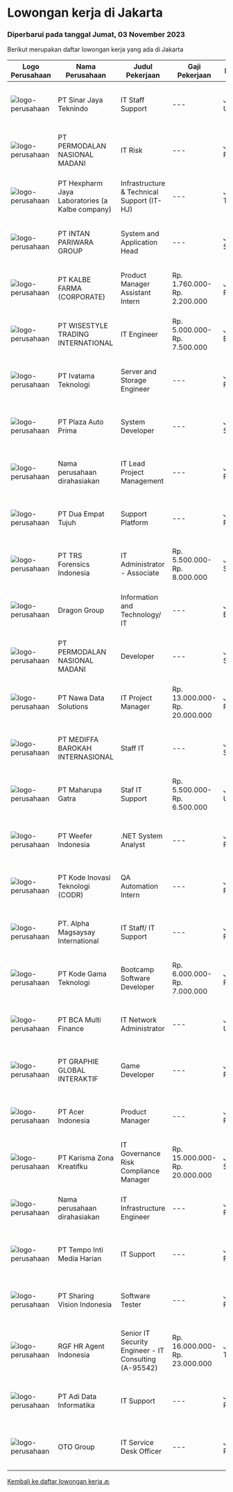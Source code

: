 
  # Lowongan kerja di Jakarta

  ### Diperbarui pada tanggal Jumat, 03 November 2023

  Berikut merupakan daftar lowongan kerja yang ada di Jakarta

  |Logo Perusahaan | Nama Perusahaan | Judul Pekerjaan | Gaji Pekerjaan | Lokasi | Deskripsi | Tanggal diunggah | Pranala |
  | -------------- | --------------- | --------------- | --------- | --------- | -------------- | ------- | ----------- |
  |![logo-perusahaan](https://image-service-cdn.seek.com.au/9db3fb77516658617b96f7ed61daaecd287c8478/ee4dce1061f3f616224767ad58cb2fc751b8d2dc)|PT Sinar Jaya Teknindo|IT Staff Support|---|Jakarta Utara|Deskripsi Pekerjaan : Memastikan perawatan dan monitoring terhadap setiap perangkat komputer yang digunakan berfungsi dengan baik tanpa ada kendala....|Kamis, 02 November 2023|https://www.jobstreet.co.id/id/job/it-staff-support-4517666?token=0~d0334db6-9350-4fd3-b468-e285403a4725&sectionRank=1&jobId=jobstreet-id-job-4517666|
|![logo-perusahaan](https://image-service-cdn.seek.com.au/5fd3417af2f9488964ef8f92c36fc78d54dd3999/ee4dce1061f3f616224767ad58cb2fc751b8d2dc)|PT PERMODALAN NASIONAL MADANI|IT Risk|---|Jakarta Raya|Qualifications : Having knowledge of information technology systems and processes, network infrastructure, data architecture, data processes,...|Kamis, 02 November 2023|https://www.jobstreet.co.id/id/job/it-risk-4516762?token=0~d0334db6-9350-4fd3-b468-e285403a4725&sectionRank=2&jobId=jobstreet-id-job-4516762|
|![logo-perusahaan](https://image-service-cdn.seek.com.au/8e94bb099ec7d7b74ebc5b40591f4b9967b2b204/ee4dce1061f3f616224767ad58cb2fc751b8d2dc)|PT Hexpharm Jaya Laboratories (a Kalbe company)|Infrastructure & Technical Support (IT-HJ)|---|Jakarta Timur|Job Description: Develop program sesuai kebutuhan perusahaan, dengan tujuan untuk mendukung aktivitas perusahaan melalui penerapan teknologi informasi...|Rabu, 01 November 2023|https://www.jobstreet.co.id/id/job/infrastructure-technical-support-it-hj-4515482?token=0~d0334db6-9350-4fd3-b468-e285403a4725&sectionRank=3&jobId=jobstreet-id-job-4515482|
|![logo-perusahaan](https://image-service-cdn.seek.com.au/13615bcc152475255cc48386920227cebd4b4195/ee4dce1061f3f616224767ad58cb2fc751b8d2dc)|PT INTAN PARIWARA GROUP|System and Application Head|---|Jakarta Selatan|Responsibilities : Asses customer and business process requirements. Analyze work and data flow structures Crate, Evaluate and implements solutions...|Kamis, 02 November 2023|https://www.jobstreet.co.id/id/job/system-and-application-head-4517614?token=0~d0334db6-9350-4fd3-b468-e285403a4725&sectionRank=4&jobId=jobstreet-id-job-4517614|
|![logo-perusahaan](https://image-service-cdn.seek.com.au/4a9e609a337946c3c283a4bc58e072c39cab6926/ee4dce1061f3f616224767ad58cb2fc751b8d2dc)|PT KALBE FARMA (CORPORATE)|Product Manager Assistant Intern|Rp. 1.760.000-Rp. 2.200.000|Jakarta Pusat|We offer an internship opportunity where you will receive mentorship and comprehensive training programs. The duration of the internship is preferably...|Kamis, 02 November 2023|https://www.jobstreet.co.id/id/job/product-manager-assistant-intern-4517518?token=0~d0334db6-9350-4fd3-b468-e285403a4725&sectionRank=5&jobId=jobstreet-id-job-4517518|
|![logo-perusahaan](https://i.ibb.co/sqvTCh9/112815900-stock-vector-no-image-available-icon-flat-vector.webp)|PT WISESTYLE TRADING INTERNATIONAL|IT Engineer|Rp. 5.000.000-Rp. 7.500.000|Jakarta Barat|- Maintenance CCTV (HIKVISION)- Melalakukan instalasi Pabx Yeastar dan Ip Phone- Instalasi Acces point - Melakukan PoC Software Backup ( Veritas ,...|Rabu, 01 November 2023|https://www.jobstreet.co.id/id/job/it-engineer-4516372?token=0~d0334db6-9350-4fd3-b468-e285403a4725&sectionRank=6&jobId=jobstreet-id-job-4516372|
|![logo-perusahaan](https://image-service-cdn.seek.com.au/8de23ad9f2a6d137ffb0abce63426d33948363c9/ee4dce1061f3f616224767ad58cb2fc751b8d2dc)|PT Ivatama Teknologi|Server and Storage Engineer|---|Jakarta Raya|Qualifications: Proven working experience in Intel-based Servers and Storage deployment and maintenance for at least 2 years Knowledge and hands on...|Rabu, 01 November 2023|https://www.jobstreet.co.id/id/job/server-and-storage-engineer-4515494?token=0~d0334db6-9350-4fd3-b468-e285403a4725&sectionRank=7&jobId=jobstreet-id-job-4515494|
|![logo-perusahaan](https://image-service-cdn.seek.com.au/3b34c009b23064920b5f6048851115c7368549e7/ee4dce1061f3f616224767ad58cb2fc751b8d2dc)|PT Plaza Auto Prima|System Developer|---|Jakarta Selatan|Melakukan analisa terhadap kebutuhan aplikasi yang akan dibangun Mengintegrasikan aplikasi berbasis web dengan main system (ERP) Bekerja sama dengan...|Rabu, 01 November 2023|https://www.jobstreet.co.id/id/job/system-developer-4516200?token=0~d0334db6-9350-4fd3-b468-e285403a4725&sectionRank=8&jobId=jobstreet-id-job-4516200|
|![logo-perusahaan](https://i.ibb.co/sqvTCh9/112815900-stock-vector-no-image-available-icon-flat-vector.webp)|Nama perusahaan dirahasiakan|IT Lead Project Management|---|Jakarta Pusat|Persyaratan:· Maksimal 35 tahun· Pendidikan minimal S1 jurusan Sistem Informasi, Teknik Informatika atau Pendidikan terkait· Memiliki pengalaman...|Rabu, 01 November 2023|https://www.jobstreet.co.id/id/job/it-lead-project-management-4516071?token=0~d0334db6-9350-4fd3-b468-e285403a4725&sectionRank=9&jobId=jobstreet-id-job-4516071|
|![logo-perusahaan](https://image-service-cdn.seek.com.au/77b21a0ee2c136c382dd20b539140dcaf7d79275/ee4dce1061f3f616224767ad58cb2fc751b8d2dc)|PT Dua Empat Tujuh|Support Platform|---|Jakarta Raya|Duties: Monitors system services 7 x 24 Posts information regarding infrastructure/application issue Provides initial diagnostic Resolve issue/request...|Rabu, 01 November 2023|https://www.jobstreet.co.id/id/job/support-platform-4515491?token=0~d0334db6-9350-4fd3-b468-e285403a4725&sectionRank=10&jobId=jobstreet-id-job-4515491|
|![logo-perusahaan](https://image-service-cdn.seek.com.au/e21c4b1e3a3ba5a10a102cf4fb008668c0a9e593/ee4dce1061f3f616224767ad58cb2fc751b8d2dc)|PT TRS Forensics Indonesia|IT Administrator - Associate|Rp. 5.500.000-Rp. 8.000.000|Jakarta Selatan|Headquartered in Singapore with operations also in Malaysia, China and Indonesia, our team of professionals at TRS are experts in cybersecurity,...|Kamis, 02 November 2023|https://www.jobstreet.co.id/id/job/it-administrator-associate-4517459?token=0~d0334db6-9350-4fd3-b468-e285403a4725&sectionRank=11&jobId=jobstreet-id-job-4517459|
|![logo-perusahaan](https://image-service-cdn.seek.com.au/dab494f08fca99b7d0f1cbf3fafed15bd84a8e72/ee4dce1061f3f616224767ad58cb2fc751b8d2dc)|Dragon Group|Information and Technology/ IT|---|Jakarta Barat|IT Memiliki peran penting yang bertanggung jawab memelihara dan mengawasi infrastruktur teknologi dan informasi organisasi. IT juga bertugas untuk...|Kamis, 02 November 2023|https://www.jobstreet.co.id/id/job/information-and-technology-it-4516708?token=0~d0334db6-9350-4fd3-b468-e285403a4725&sectionRank=12&jobId=jobstreet-id-job-4516708|
|![logo-perusahaan](https://image-service-cdn.seek.com.au/dfc03bc927040232ab108f7dfcd7bc741be71a3d/ee4dce1061f3f616224767ad58cb2fc751b8d2dc)|PT PERMODALAN NASIONAL MADANI|Developer|---|Jakarta Selatan|Qualification : Minimum 2 years of experience in related area Candidate must possess at least a Bachelors degree (Computer Science, Engineering or...|Kamis, 02 November 2023|https://www.jobstreet.co.id/id/job/developer-4516757?token=0~d0334db6-9350-4fd3-b468-e285403a4725&sectionRank=13&jobId=jobstreet-id-job-4516757|
|![logo-perusahaan](https://image-service-cdn.seek.com.au/5d40285548e68c2c7cbc039925f7dc4ed840ce22/ee4dce1061f3f616224767ad58cb2fc751b8d2dc)|PT Nawa Data Solutions|IT Project Manager|Rp. 13.000.000-Rp. 20.000.000|Jakarta Raya|Job Desk : Mendukung unit pelaporan (FCTM under Compliance) dan (CRU under Operational untuk memastikan bahwa user requirement di mapping dan...|Selasa, 31 Oktober 2023|https://www.jobstreet.co.id/id/job/it-project-manager-4514700?token=0~d0334db6-9350-4fd3-b468-e285403a4725&sectionRank=14&jobId=jobstreet-id-job-4514700|
|![logo-perusahaan](https://image-service-cdn.seek.com.au/830c57cc67316c7c0b5d71999019e647bb6df78d/ee4dce1061f3f616224767ad58cb2fc751b8d2dc)|PT MEDIFFA BAROKAH INTERNASIONAL|Staff IT|---|Jakarta Selatan|Kualifikasi: Lulusan D3/S1 Teknik Informatika atau Ilmu Komputer atau setara Berpengalaman sebagai IT minimal 3 tahun Berpengalaman menangani PC...|Senin, 30 Oktober 2023|https://www.jobstreet.co.id/id/job/staff-it-4510515?token=0~d0334db6-9350-4fd3-b468-e285403a4725&sectionRank=15&jobId=jobstreet-id-job-4510515|
|![logo-perusahaan](https://image-service-cdn.seek.com.au/cbb450f2a18d92e4b47147d9528f3f492dcb8c44/ee4dce1061f3f616224767ad58cb2fc751b8d2dc)|PT Maharupa Gatra|Staf IT Support|Rp. 5.500.000-Rp. 6.500.000|Jakarta Utara|Tugas dan Tanggungjawab Instalasi OS windows (XP,8,10,11); Microsoft Office; dan software lain Jaringan (LAN) Technical support hardware dan software...|Rabu, 01 November 2023|https://www.jobstreet.co.id/id/job/staf-it-support-4515964?token=0~d0334db6-9350-4fd3-b468-e285403a4725&sectionRank=16&jobId=jobstreet-id-job-4515964|
|![logo-perusahaan](https://image-service-cdn.seek.com.au/f791901514ed8fefdc08adba3ad458be14c627ab/ee4dce1061f3f616224767ad58cb2fc751b8d2dc)|PT Weefer Indonesia|.NET System Analyst|---|Jakarta Raya|As a .NET System Analyst, you will be responsible for analyzing and implementing complex software systems using the .NET framework. You will work...|Kamis, 02 November 2023|https://www.jobstreet.co.id/id/job/.net-system-analyst-4516793?token=0~d0334db6-9350-4fd3-b468-e285403a4725&sectionRank=17&jobId=jobstreet-id-job-4516793|
|![logo-perusahaan](https://image-service-cdn.seek.com.au/6d97a4ffe0f325e8e84b260a2064eead4009eff7/ee4dce1061f3f616224767ad58cb2fc751b8d2dc)|PT Kode Inovasi Teknologi (CODR)|QA Automation Intern|---|Jakarta Raya|Job Description: Write test scripts to automate complex test cases and scenarios for web and/or mobile applications Implement strategy for quality...|Kamis, 02 November 2023|https://www.jobstreet.co.id/id/job/qa-automation-intern-4517099?token=0~d0334db6-9350-4fd3-b468-e285403a4725&sectionRank=18&jobId=jobstreet-id-job-4517099|
|![logo-perusahaan](https://image-service-cdn.seek.com.au/671d8746009802bbb0d71feaaa58da5db817a6f7/ee4dce1061f3f616224767ad58cb2fc751b8d2dc)|PT. Alpha Magsaysay International|IT Staff/ IT Support|---|Jakarta Pusat|Jobs Description:1. Conduct installation &amp; upgrade to all IT asset related hardware/software/telecommunication/networking.2. Troubleshoot to all...|Senin, 30 Oktober 2023|https://www.jobstreet.co.id/id/job/it-staff-it-support-4513394?token=0~d0334db6-9350-4fd3-b468-e285403a4725&sectionRank=19&jobId=jobstreet-id-job-4513394|
|![logo-perusahaan](https://image-service-cdn.seek.com.au/68252c42c4168a1c8c01d2e4780afabda7581fcc/ee4dce1061f3f616224767ad58cb2fc751b8d2dc)|PT Kode Gama Teknologi|Bootcamp Software Developer|Rp. 6.000.000-Rp. 7.000.000|Jakarta Raya|Selected candidates should meet the following requirements: Age maximum 27 years old Possess at least a Diploma/Bachelor's Degree in Computer...|Kamis, 02 November 2023|https://www.jobstreet.co.id/id/job/bootcamp-software-developer-4516580?token=0~d0334db6-9350-4fd3-b468-e285403a4725&sectionRank=20&jobId=jobstreet-id-job-4516580|
|![logo-perusahaan](https://image-service-cdn.seek.com.au/9069345b370eaba4fc9923aca0acfb1e585edc60/ee4dce1061f3f616224767ad58cb2fc751b8d2dc)|PT BCA Multi Finance|IT Network Administrator|---|Jakarta Utara|IT Network Administrator Job responsibilities: Handle infrastructure network. Create concept, design &amp; improvement for network architecture....|Jumat, 03 November 2023|https://www.jobstreet.co.id/id/job/it-network-administrator-4517718?token=0~d0334db6-9350-4fd3-b468-e285403a4725&sectionRank=21&jobId=jobstreet-id-job-4517718|
|![logo-perusahaan](https://image-service-cdn.seek.com.au/4cf2a680e40684f2c1e45f1d04725525a26ebc67/ee4dce1061f3f616224767ad58cb2fc751b8d2dc)|PT GRAPHIE GLOBAL INTERAKTIF|Game Developer|---|Jakarta Raya|Deskripsi Pekerjaan : Usia maksimal 40 tahun Pendidikan terakhir minimal D3 Menyenangi dunia aplikasi komputer dan pembuatan game Mempunyai kemampuan...|Senin, 30 Oktober 2023|https://www.jobstreet.co.id/id/job/game-developer-4513833?token=0~d0334db6-9350-4fd3-b468-e285403a4725&sectionRank=22&jobId=jobstreet-id-job-4513833|
|![logo-perusahaan](https://image-service-cdn.seek.com.au/53969a387a0781e711f62b97faf749e9d56266de/ee4dce1061f3f616224767ad58cb2fc751b8d2dc)|PT Acer Indonesia|Product Manager|---|Jakarta Pusat|Manage product portfolio &amp; profitability in order to achieve the assigned target. Develop 4P (Product, Price, Promotion, Place) strategy for the...|Kamis, 02 November 2023|https://www.jobstreet.co.id/id/job/product-manager-4517362?token=0~d0334db6-9350-4fd3-b468-e285403a4725&sectionRank=23&jobId=jobstreet-id-job-4517362|
|![logo-perusahaan](https://image-service-cdn.seek.com.au/abe5211582a45d2a5ec8c5dca55caec4b4806ad1/ee4dce1061f3f616224767ad58cb2fc751b8d2dc)|PT Karisma Zona Kreatifku|IT Governance Risk Compliance Manager|Rp. 15.000.000-Rp. 20.000.000|Jakarta Selatan|IT GRC ManagerThe IT GRC Manager is responsible for developing, implementing, and maintaining an effective IT Governance, Risk, and Compliance program...|Kamis, 02 November 2023|https://www.jobstreet.co.id/id/job/it-governance-risk-compliance-manager-4517199?token=0~d0334db6-9350-4fd3-b468-e285403a4725&sectionRank=24&jobId=jobstreet-id-job-4517199|
|![logo-perusahaan](https://i.ibb.co/sqvTCh9/112815900-stock-vector-no-image-available-icon-flat-vector.webp)|Nama perusahaan dirahasiakan|IT Infrastructure Engineer|---|Jakarta Raya|Tanggung Jawab Utama: Membuat desain, perencanaan dan implementasi dari infrastruktur teknologi informasi serta melaksanakan pengelolaan, pemeliharaan...|Kamis, 02 November 2023|https://www.jobstreet.co.id/id/job/it-infrastructure-engineer-4517467?token=0~d0334db6-9350-4fd3-b468-e285403a4725&sectionRank=25&jobId=jobstreet-id-job-4517467|
|![logo-perusahaan](https://image-service-cdn.seek.com.au/12e2a76a3f23df10ad1426ce1c670263651e1ee9/ee4dce1061f3f616224767ad58cb2fc751b8d2dc)|PT Tempo Inti Media Harian|IT Support|---|Jakarta Raya|Deskripsi Pekerjaan: -Memastikan perawatan dan monitoring terhadap setiap perangkat komputer yang digunakan berfungsi dengan baik tanpa ada...|Rabu, 01 November 2023|https://www.jobstreet.co.id/id/job/it-support-4515793?token=0~d0334db6-9350-4fd3-b468-e285403a4725&sectionRank=26&jobId=jobstreet-id-job-4515793|
|![logo-perusahaan](https://image-service-cdn.seek.com.au/67cf0402cb3ab9fa7226754efdc51056562bc2ee/ee4dce1061f3f616224767ad58cb2fc751b8d2dc)|PT Sharing Vision Indonesia|Software Tester|---|Jakarta Raya|PT Sharing Vision Indonesia masih membutuhkan beberapa talent minimal S1/D4 dari Teknik Informatika/Sistem Teknologi Informasi/Teknik Komputer/Teknik...|Kamis, 02 November 2023|https://www.jobstreet.co.id/id/job/software-tester-4512695?token=0~d0334db6-9350-4fd3-b468-e285403a4725&sectionRank=27&jobId=jobstreet-id-job-4512695|
|![logo-perusahaan](https://image-service-cdn.seek.com.au/d5868152525c083dcbedb1aa22a408e592bdf7d2/ee4dce1061f3f616224767ad58cb2fc751b8d2dc)|RGF HR Agent Indonesia|Senior IT Security Engineer - IT Consulting (A-95542)|Rp. 16.000.000-Rp. 23.000.000|Jakarta Timur|About The Company: The working venue is in Jakarta Timur. Our client is a Japanese IT Consulting company. Currently, they are looking for Senior IT...|Selasa, 31 Oktober 2023|https://www.jobstreet.co.id/id/job/senior-it-security-engineer-it-consulting-a-95542-4514535?token=0~d0334db6-9350-4fd3-b468-e285403a4725&sectionRank=28&jobId=jobstreet-id-job-4514535|
|![logo-perusahaan](https://image-service-cdn.seek.com.au/012c6a6301706b2c341b36003217bd61b6d53345/ee4dce1061f3f616224767ad58cb2fc751b8d2dc)|PT Adi Data Informatika|IT Support|---|Jakarta Raya|IT SupportRequirement : Besedia di tempatkan seluruh Indonesia Pendidikan minimal S1 jurusan Computer &amp; Information Technology Memiliki kemampuan...|Rabu, 01 November 2023|https://www.jobstreet.co.id/id/job/it-support-4515809?token=0~d0334db6-9350-4fd3-b468-e285403a4725&sectionRank=29&jobId=jobstreet-id-job-4515809|
|![logo-perusahaan](https://image-service-cdn.seek.com.au/762136cb06202fdc55da05ac66b8b7d574e7626a/ee4dce1061f3f616224767ad58cb2fc751b8d2dc)|OTO Group|IT Service Desk Officer|---|Jakarta Raya|Ruang lingkup kerja Melakukan troubleshooting, eskalasi, monitoring, review serta reporting secara berkala terhadap seluruh gangguan dan permintaan...|Kamis, 02 November 2023|https://www.jobstreet.co.id/id/job/it-service-desk-officer-4517541?token=0~d0334db6-9350-4fd3-b468-e285403a4725&sectionRank=30&jobId=jobstreet-id-job-4517541|


  [Kembali ke daftar lowongan kerja 🔙](../README.md#daftar-lowongan-kerja)
  
